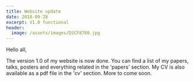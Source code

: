 ```yaml
---
title: Website update
date: 2018-09-28
excerpt: V1.0 functional
header:
  image: /assets/images/DSCF8780.jpg
---
```


Hello all,

The version 1.0 of my website is now done. You can find a list of my papers, talks, posters and everything related in the 'papers' section. My CV is also available as a pdf file in the 'cv' section. More to come soon.  

